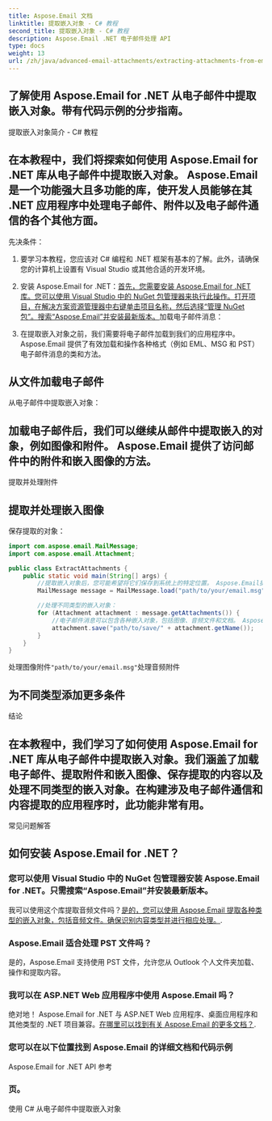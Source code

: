 ```yaml
---
title: Aspose.Email 文档
linktitle: 提取嵌入对象 - C# 教程
second_title: 提取嵌入对象 - C# 教程
description: Aspose.Email .NET 电子邮件处理 API
type: docs
weight: 13
url: /zh/java/advanced-email-attachments/extracting-attachments-from-email-messages/
---
```


## 了解使用 Aspose.Email for .NET 从电子邮件中提取嵌入对象。带有代码示例的分步指南。

提取嵌入对象简介 - C# 教程

## 在本教程中，我们将探索如何使用 Aspose.Email for .NET 库从电子邮件中提取嵌入对象。 Aspose.Email 是一个功能强大且多功能的库，使开发人员能够在其 .NET 应用程序中处理电子邮件、附件以及电子邮件通信的各个其他方面。

先决条件：

1. 要学习本教程，您应该对 C# 编程和 .NET 框架有基本的了解。此外，请确保您的计算机上设置有 Visual Studio 或其他合适的开发环境。

2. 安装 Aspose.Email for .NET：[首先，您需要安装 Aspose.Email for .NET 库。您可以使用 Visual Studio 中的 NuGet 包管理器来执行此操作。打开项目，在解决方案资源管理器中右键单击项目名称，然后选择“管理 NuGet 包”。搜索“Aspose.Email”并安装最新版本。](https://releases.aspose.com/email/java/)加载电子邮件消息：

3. 在提取嵌入对象之前，我们需要将电子邮件加载到我们的应用程序中。 Aspose.Email 提供了有效加载和操作各种格式（例如 EML、MSG 和 PST）电子邮件消息的类和方法。

## 从文件加载电子邮件

从电子邮件中提取嵌入对象：

## 加载电子邮件后，我们可以继续从邮件中提取嵌入的对象，例如图像和附件。 Aspose.Email 提供了访问邮件中的附件和嵌入图像的方法。

提取并处理附件

## 提取并处理嵌入图像

保存提取的对象：

```java
import com.aspose.email.MailMessage;
import com.aspose.email.Attachment;

public class ExtractAttachments {
    public static void main(String[] args) {
        //提取嵌入对象后，您可能希望将它们保存到系统上的特定位置。 Aspose.Email提供了保存提取的对象的方法，允许您组织和管理提取的内容。
        MailMessage message = MailMessage.load("path/to/your/email.msg");

        //处理不同类型的嵌入对象：
        for (Attachment attachment : message.getAttachments()) {
            //电子邮件消息可以包含各种嵌入对象，包括图像、音频文件和文档。 Aspose.Email 使您能够识别嵌入对象的类型并进行相应的处理。
            attachment.save("path/to/save/" + attachment.getName());
        }
    }
}
```

处理图像附件`"path/to/your/email.msg"`处理音频附件

## 为不同类型添加更多条件

结论

## 在本教程中，我们学习了如何使用 Aspose.Email for .NET 库从电子邮件中提取嵌入对象。我们涵盖了加载电子邮件、提取附件和嵌入图像、保存提取的内容以及处理不同类型的嵌入对象。在构建涉及电子邮件通信和内容提取的应用程序时，此功能非常有用。

常见问题解答

## 如何安装 Aspose.Email for .NET？

### 您可以使用 Visual Studio 中的 NuGet 包管理器安装 Aspose.Email for .NET。只需搜索“Aspose.Email”并安装最新版本。

我可以使用这个库提取音频文件吗？[是的，您可以使用 Aspose.Email 提取各种类型的嵌入对象，包括音频文件。确保识别内容类型并进行相应处理。](https://releases.aspose.com/email/java/).

### Aspose.Email 适合处理 PST 文件吗？

是的，Aspose.Email 支持使用 PST 文件，允许您从 Outlook 个人文件夹加载、操作和提取内容。

### 我可以在 ASP.NET Web 应用程序中使用 Aspose.Email 吗？

绝对地！ Aspose.Email for .NET 与 ASP.NET Web 应用程序、桌面应用程序和其他类型的 .NET 项目兼容。[在哪里可以找到有关 Aspose.Email 的更多文档？](https://reference.aspose.com/email/java/).

### 您可以在以下位置找到 Aspose.Email 的详细文档和代码示例

Aspose.Email for .NET API 参考

### 页。

使用 C# 从电子邮件中提取嵌入对象